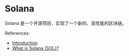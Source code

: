 # Solana

Solana 是一个开源项目，实现了一个新的、高性能的区块链。

References: 
- [Introduction](https://docs.solana.com/introduction)
- [What is Solana (SOL)?](https://genesisblockhk.com/what-is-solana/#What-is-Solana-SOL)

